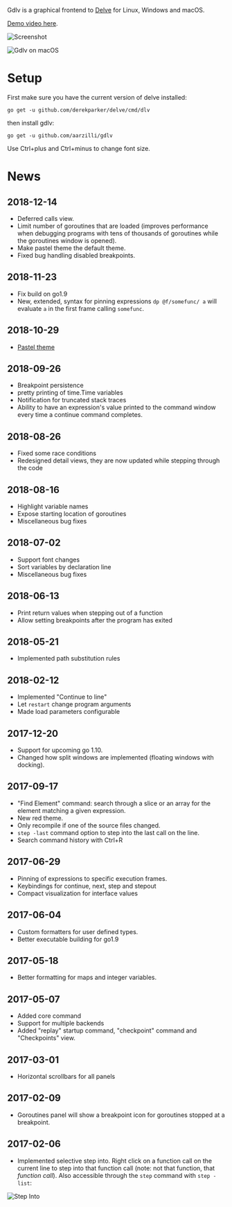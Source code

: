 Gdlv is a graphical frontend to [Delve](https://github.com/derekparker/delve) for Linux, Windows and macOS.

[Demo video here](https://aarzilli.github.io/gdlv/doc/screencast.webm).

![Screenshot](https://raw.githubusercontent.com/aarzilli/gdlv/master/doc/screen.png)

![Gdlv on macOS](https://raw.githubusercontent.com/aarzilli/gdlv/master/doc/sierra-screen.png)

# Setup

First make sure you have the current version of delve installed:
```
go get -u github.com/derekparker/delve/cmd/dlv
```
then install gdlv:
```
go get -u github.com/aarzilli/gdlv
```

Use Ctrl+plus and Ctrl+minus to change font size.

# News

## 2018-12-14
* Deferred calls view.
* Limit number of goroutines that are loaded (improves performance when debugging programs with tens of thousands of goroutines while the goroutines window is opened).
* Make pastel theme the default theme.
* Fixed bug handling disabled breakpoints.

## 2018-11-23
* Fix build on go1.9
* New, extended, syntax for pinning expressions `dp @f/somefunc/ a` will evaluate `a` in the first frame calling `somefunc`.

## 2018-10-29
* [Pastel theme](https://raw.githubusercontent.com/aarzilli/gdlv/master/doc/screen-pastel.png)

## 2018-09-26
* Breakpoint persistence
* pretty printing of time.Time variables
* Notification for truncated stack traces
* Ability to have an expression's value printed to the command window every time a continue command completes.

## 2018-08-26
* Fixed some race conditions
* Redesigned detail views, they are now updated while stepping through the code

## 2018-08-16
* Highlight variable names
* Expose starting location of goroutines
* Miscellaneous bug fixes

## 2018-07-02
* Support font changes
* Sort variables by declaration line
* Miscellaneous bug fixes

## 2018-06-13
* Print return values when stepping out of a function
* Allow setting breakpoints after the program has exited

## 2018-05-21
* Implemented path substitution rules

## 2018-02-12
* Implemented "Continue to line"
* Let `restart` change program arguments
* Made load parameters configurable

## 2017-12-20
* Support for upcoming go 1.10.
* Changed how split windows are implemented (floating windows with docking).

## 2017-09-17
* "Find Element" command: search through a slice or an array for the element matching a given expression.
* New red theme.
* Only recompile if one of the source files changed.
* `step -last` command option to step into the last call on the line.
* Search command history with Ctrl+R

## 2017-06-29
* Pinning of expressions to specific execution frames.
* Keybindings for continue, next, step and stepout
* Compact visualization for interface values

## 2017-06-04
* Custom formatters for user defined types.
* Better executable building for go1.9

## 2017-05-18
* Better formatting for maps and integer variables.

## 2017-05-07
* Added core command
* Support for multiple backends
* Added "replay" startup command, "checkpoint" command and "Checkpoints" view.

## 2017-03-01
* Horizontal scrollbars for all panels

## 2017-02-09
* Goroutines panel will show a breakpoint icon for goroutines stopped at a breakpoint.

## 2017-02-06
* Implemented selective step into. Right click on a function call on the current line to step into that function call (note: not that function, that *function call*). Also accessible through the `step` command with `step -list`:

![Step Into](https://raw.githubusercontent.com/aarzilli/gdlv/master/doc/stepinto.png)

